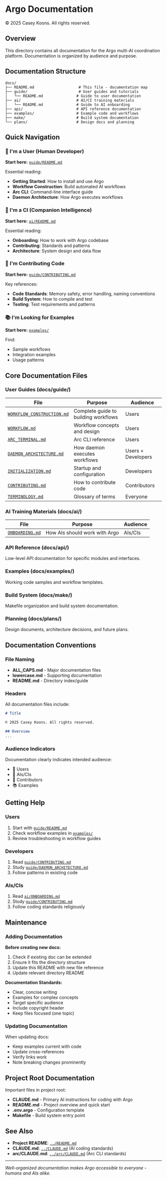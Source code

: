 # Argo Documentation

© 2025 Casey Koons. All rights reserved.

## Overview

This directory contains all documentation for the Argo multi-AI coordination platform. Documentation is organized by audience and purpose.

## Documentation Structure

```
docs/
├── README.md                    # This file - documentation map
├── guide/                       # User guides and tutorials
│   └── README.md               # Guide to user documentation
├── ai/                         # AI/CI training materials
│   └── README.md               # Guide to AI onboarding
├── api/                        # API reference documentation
├── examples/                   # Example code and workflows
├── make/                       # Build system documentation
└── plans/                      # Design docs and planning
```

## Quick Navigation

### 👤 I'm a **User** (Human Developer)

**Start here:** [`guide/README.md`](guide/README.md)

Essential reading:
- **Getting Started**: How to install and use Argo
- **Workflow Construction**: Build automated AI workflows
- **Arc CLI**: Command-line interface guide
- **Daemon Architecture**: How Argo executes workflows

### 🤖 I'm a **CI** (Companion Intelligence)

**Start here:** [`ai/README.md`](ai/README.md)

Essential reading:
- **Onboarding**: How to work with Argo codebase
- **Contributing**: Standards and patterns
- **Architecture**: System design and data flow

### 🔧 I'm **Contributing Code**

**Start here:** [`guide/CONTRIBUTING.md`](guide/CONTRIBUTING.md)

Key references:
- **Code Standards**: Memory safety, error handling, naming conventions
- **Build System**: How to compile and test
- **Testing**: Test requirements and patterns

### 📚 I'm **Looking for Examples**

**Start here:** [`examples/`](examples/)

Find:
- Sample workflows
- Integration examples
- Usage patterns

## Core Documentation Files

### User Guides (docs/guide/)

| File | Purpose | Audience |
|------|---------|----------|
| [`WORKFLOW_CONSTRUCTION.md`](guide/WORKFLOW_CONSTRUCTION.md) | Complete guide to building workflows | Users |
| [`WORKFLOW.md`](guide/WORKFLOW.md) | Workflow concepts and design | Users |
| [`ARC_TERMINAL.md`](guide/ARC_TERMINAL.md) | Arc CLI reference | Users |
| [`DAEMON_ARCHITECTURE.md`](guide/DAEMON_ARCHITECTURE.md) | How daemon executes workflows | Users + Developers |
| [`INITIALIZATION.md`](guide/INITIALIZATION.md) | Startup and configuration | Developers |
| [`CONTRIBUTING.md`](guide/CONTRIBUTING.md) | How to contribute code | Contributors |
| [`TERMINOLOGY.md`](guide/TERMINOLOGY.md) | Glossary of terms | Everyone |

### AI Training Materials (docs/ai/)

| File | Purpose | Audience |
|------|---------|----------|
| [`ONBOARDING.md`](ai/ONBOARDING.md) | How AIs should work with Argo | AIs/CIs |

### API Reference (docs/api/)

Low-level API documentation for specific modules and interfaces.

### Examples (docs/examples/)

Working code samples and workflow templates.

### Build System (docs/make/)

Makefile organization and build system documentation.

### Planning (docs/plans/)

Design documents, architecture decisions, and future plans.

## Documentation Conventions

### File Naming

- **ALL_CAPS.md** - Major documentation files
- **lowercase.md** - Supporting documentation
- **README.md** - Directory index/guide

### Headers

All documentation files include:
```markdown
# Title

© 2025 Casey Koons. All rights reserved.

## Overview
...
```

### Audience Indicators

Documentation clearly indicates intended audience:
- 👤 Users
- 🤖 AIs/CIs
- 🔧 Contributors
- 📚 Examples

## Getting Help

### Users

1. Start with [`guide/README.md`](guide/README.md)
2. Check workflow examples in [`examples/`](examples/)
3. Review troubleshooting in workflow guides

### Developers

1. Read [`guide/CONTRIBUTING.md`](guide/CONTRIBUTING.md)
2. Study [`guide/DAEMON_ARCHITECTURE.md`](guide/DAEMON_ARCHITECTURE.md)
3. Follow patterns in existing code

### AIs/CIs

1. Read [`ai/ONBOARDING.md`](ai/ONBOARDING.md)
2. Study [`guide/CONTRIBUTING.md`](guide/CONTRIBUTING.md)
3. Follow coding standards religiously

## Maintenance

### Adding Documentation

**Before creating new docs:**
1. Check if existing doc can be extended
2. Ensure it fits the directory structure
3. Update this README with new file reference
4. Update relevant directory README

**Documentation Standards:**
- Clear, concise writing
- Examples for complex concepts
- Target specific audience
- Include copyright header
- Keep files focused (one topic)

### Updating Documentation

When updating docs:
- Keep examples current with code
- Update cross-references
- Verify links work
- Note breaking changes prominently

## Project Root Documentation

Important files in project root:
- **CLAUDE.md** - Primary AI instructions for coding with Argo
- **README.md** - Project overview and quick start
- **.env.argo** - Configuration template
- **Makefile** - Build system entry point

## See Also

- **Project README**: [`../README.md`](../README.md)
- **CLAUDE.md**: [`../CLAUDE.md`](../CLAUDE.md) (AI coding standards)
- **arc/CLAUDE.md**: [`../arc/CLAUDE.md`](../arc/CLAUDE.md) (Arc CLI standards)

---

*Well-organized documentation makes Argo accessible to everyone - humans and AIs alike.*
